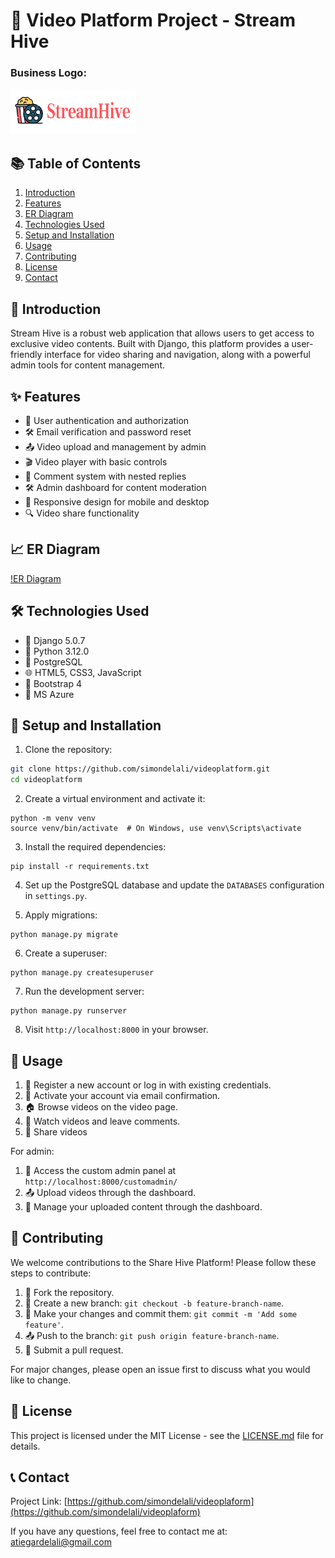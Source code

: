 # 🎥 Video Platform Project - Stream Hive

### Business Logo:  
![Project Logo](static/logo1.png)

## 📚 Table of Contents
1. [Introduction](#-introduction)
2. [Features](#-features)
3. [ER Diagram](#)
4. [Technologies Used](#technologies-used)
5. [Setup and Installation](#setup-and-installation)
6. [Usage](#usage)
7. [Contributing](#contributing)
8. [License](#license)
9. [Contact](#contact)

## 🌟 Introduction

Stream Hive is a robust web application that allows users to get access to exclusive video contents. Built with Django, this platform provides a user-friendly interface for video sharing and navigation, along with a powerful admin tools for content management.

## ✨ Features

- 🔐 User authentication and authorization
- 🛠️ Email verification and password reset
- 📤 Video upload and management by admin
- 🎬 Video player with basic controls
- 💬 Comment system with nested replies
- 🛠️ Admin dashboard for content moderation
- 📱 Responsive design for mobile and desktop
- 🔍 Video share functionality

## 📈 ER Diagram
[!ER Diagram](static/erd.png)

## 🛠️ Technologies Used

- 🐍 Django 5.0.7
- 🐍 Python 3.12.0
- 🐘 PostgreSQL
- 🌐 HTML5, CSS3, JavaScript
- 🎨 Bootstrap 4
- 🚀 MS Azure

## 🚀 Setup and Installation

1. Clone the repository:
```bash
git clone https://github.com/simondelali/videoplatform.git
cd videoplatform
```

2. Create a virtual environment and activate it:
```
python -m venv venv
source venv/bin/activate  # On Windows, use venv\Scripts\activate
```

3. Install the required dependencies:
```
pip install -r requirements.txt
```

4. Set up the PostgreSQL database and update the `DATABASES` configuration in `settings.py`.

5. Apply migrations:
```
python manage.py migrate
```
6. Create a superuser:
```
python manage.py createsuperuser
```
7. Run the development server:
```
python manage.py runserver
```
8. Visit `http://localhost:8000` in your browser.

## 📖 Usage

1. 📝 Register a new account or log in with existing credentials.
2. 🔐 Activate your account via email confirmation.
3. 🏠 Browse videos on the video page.
4. 🎥 Watch videos and leave comments.
5. 📱 Share videos

For admin:
1. 🔐 Access the custom admin panel at `http://localhost:8000/customadmin/`
2. 📤 Upload videos through the dashboard.
3. 👤 Manage your uploaded content through the dashboard.


## 🤝 Contributing

We welcome contributions to the Share Hive Platform! Please follow these steps to contribute:

1. 🍴 Fork the repository.
2. 🌿 Create a new branch: `git checkout -b feature-branch-name`.
3. 🔧 Make your changes and commit them: `git commit -m 'Add some feature'`.
4. 📤 Push to the branch: `git push origin feature-branch-name`.
5. 🔀 Submit a pull request.

For major changes, please open an issue first to discuss what you would like to change.

## 📄 License

This project is licensed under the MIT License - see the [LICENSE.md](LICENSE.md) file for details.

## 📞 Contact

Project Link: [https://github.com/simondelali/videoplaform](https://github.com/simondelali/videoplaform)

If you have any questions, feel free to contact me at: atiegardelali@gmail.com